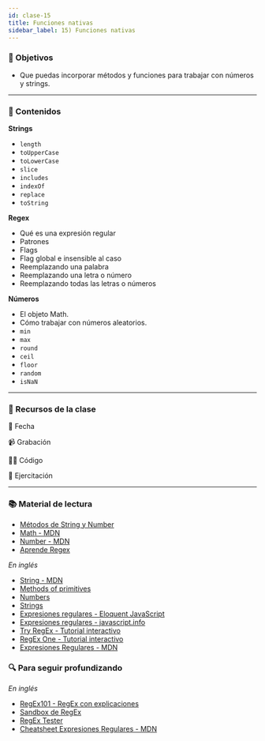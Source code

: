 ```yaml
---
id: clase-15
title: Funciones nativas
sidebar_label: 15) Funciones nativas
---
```


### 🏁 Objetivos

- Que puedas incorporar métodos y funciones para trabajar con números y strings.

---

### 📝 Contenidos

**Strings**

- `length`
- `toUpperCase`
- `toLowerCase`
- `slice`
- `includes`
- `indexOf`
- `replace`
- `toString`

**Regex**

- Qué es una expresión regular
- Patrones
- Flags
- Flag global e insensible al caso
- Reemplazando una palabra
- Reemplazando una letra o número
- Reemplazando todas las letras o números

**Números**

- El objeto Math.
- Cómo trabajar con números aleatorios.
- `min`
- `max`
- `round`
- `ceil`
- `floor`
- `random`
- `isNaN`

---

### 🚀 Recursos de la clase

📆 Fecha

📹 Grabación

👩‍💻 Código

💪 Ejercitación

---

### 📚 Material de lectura

- [Métodos de String y Number](https://frontend.adaitw.org/docs/js/js03)
- [Math - MDN](https://developer.mozilla.org/es/docs/Web/JavaScript/Referencia/Objetos_globales/Math)
- [Number - MDN](https://developer.mozilla.org/es/docs/Web/JavaScript/Referencia/Objetos_globales/Number)
- [Aprende Regex](https://github.com/ziishaned/learn-regex/blob/master/translations/README-es.md)

_En inglés_

- [String - MDN](https://developer.mozilla.org/en-US/docs/Web/JavaScript/Reference/Global_Objects/String)
- [Methods of primitives](https://javascript.info/primitives-methods)
- [Numbers](https://javascript.info/number)
- [Strings](https://javascript.info/string)
- [Expresiones regulares - Eloquent JavaScript](https://eloquentjavascript.net/09_regexp.html)
- [Expresiones regulares - javascript.info](https://javascript.info/regular-expressions)
- [Try RegEx - Tutorial interactivo](http://tryregex.com/)
- [RegEx One - Tutorial interactivo](https://regexone.com/)
- [Expresiones Regulares - MDN](https://developer.mozilla.org/en-US/docs/Web/JavaScript/Guide/Regular_Expressions)

### 🔍 Para seguir profundizando

_En inglés_

- [RegEx101 - RegEx con explicaciones](https://regex101.com/)
- [Sandbox de RegEx](https://regexr.com/)
- [RegEx Tester](https://extendsclass.com/regex-tester.html)
- [Cheatsheet Expresiones Regulares - MDN](https://developer.mozilla.org/en-US/docs/Web/JavaScript/Guide/Regular_Expressions/Cheatsheet)
